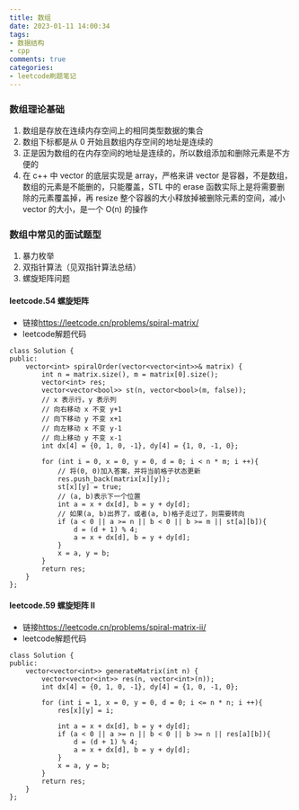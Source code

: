 ```yaml
---
title: 数组
date: 2023-01-11 14:00:34
tags: 
- 数据结构
- cpp
comments: true
categories: 
- leetcode刷题笔记
---
```


### 数组理论基础
1. 数组是存放在连续内存空间上的相同类型数据的集合
2. 数组下标都是从 0 开始且数组内存空间的地址是连续的
3. 正是因为数组的在内存空间的地址是连续的，所以数组添加和删除元素是不方便的
4. 在 c++ 中 vector 的底层实现是 array，严格来讲 vector 是容器，不是数组，数组的元素是不能删的，只能覆盖，STL 中的 erase 函数实际上是将需要删除的元素覆盖掉，再 resize 整个容器的大小释放掉被删除元素的空间，减小 vector 的大小，是一个 O(n) 的操作
### 数组中常见的面试题型
1. 暴力枚举
2. 双指针算法（见双指针算法总结）
3. 螺旋矩阵问题
#### leetcode.54 螺旋矩阵
- 链接<https://leetcode.cn/problems/spiral-matrix/>  
- leetcode解题代码
```
class Solution {
public:
    vector<int> spiralOrder(vector<vector<int>>& matrix) {
        int n = matrix.size(), m = matrix[0].size();
        vector<int> res;
        vector<vector<bool>> st(n, vector<bool>(m, false));
        // x 表示行，y 表示列
        // 向右移动 x 不变 y+1 
        // 向下移动 y 不变 x+1
        // 向左移动 x 不变 y-1
        // 向上移动 y 不变 x-1
        int dx[4] = {0, 1, 0, -1}, dy[4] = {1, 0, -1, 0};

        for (int i = 0, x = 0, y = 0, d = 0; i < n * m; i ++){
            // 将(0, 0)加入答案，并将当前格子状态更新
            res.push_back(matrix[x][y]);
            st[x][y] = true;
            // (a, b)表示下一个位置
            int a = x + dx[d], b = y + dy[d];
            // 如果(a, b)出界了，或者(a, b)格子走过了，则需要转向
            if (a < 0 || a >= n || b < 0 || b >= m || st[a][b]){
                d = (d + 1) % 4;
                a = x + dx[d], b = y + dy[d];
            }
            x = a, y = b;
        }
        return res;
    }
};  
```
#### leetcode.59 螺旋矩阵 II
- 链接<https://leetcode.cn/problems/spiral-matrix-ii/>  
- leetcode解题代码
```
class Solution {
public:
    vector<vector<int>> generateMatrix(int n) {
        vector<vector<int>> res(n, vector<int>(n));
        int dx[4] = {0, 1, 0, -1}, dy[4] = {1, 0, -1, 0};

        for (int i = 1, x = 0, y = 0, d = 0; i <= n * n; i ++){
            res[x][y] = i;

            int a = x + dx[d], b = y + dy[d];
            if (a < 0 || a >= n || b < 0 || b >= n || res[a][b]){
                d = (d + 1) % 4;
                a = x + dx[d], b = y + dy[d];
            }
            x = a, y = b;
        }
        return res;
    }
};
```
